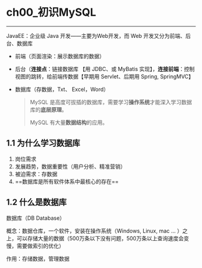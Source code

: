 # ch00_初识MySQL

---

JavaEE：企业级 Java 开发——主要为Web开发，而 Web 开发又分为前端、后台、数据库

* 前端（页面渲染：展示数据库的数据）

* 后台（**连接点**：链接数据库 【用 JDBC、或 MyBatis 实现】，**连接前端**：控制视图的跳转，给前端传数据【早期用 Servlet、后期用 Spring, SpringMVC】

* 数据库（存数据，Txt、 Excel，Word）

  > MySQL 是高度可拔插的数据库，需要学习**操作系统**才能深入学习数据库的**底层原理**。
  >
  > MySQL 有大量**数据结构**的应用。

## 1.1 为什么学习数据库

1. 岗位需求
2. 发展趋势，数据重要性（用户分析、精准营销）
3. 被迫需求：存数据
4. ==数据库是所有软件体系中最核心的存在==

## 1.2 什么是数据库

数据库（DB Database）

概念：数据仓库，一个软件，安装在操作系统（Windows, Linux, mac ... ）之上，可以存储大量的数据（500万条以下没有问题，500万条以上查询速度会变慢，需要做索引的优化）

作用：存储数据，管理数据